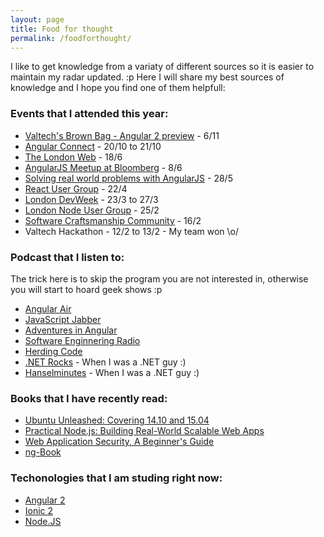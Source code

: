 ```yaml
---
layout: page
title: Food for thought
permalink: /foodforthought/
---
```

I like to get knowledge from a variaty of different sources so it is easier to maintain my radar updated. :p
Here I will share my best sources of knowledge and I hope you find one of them helpfull:

### Events that I attended this year:

* [Valtech's Brown Bag - Angular 2 preview](http://rafaelaudy.github.io/angular-preview-talk/) - 6/11
* [Angular Connect](http://angularconnect.com/) - 20/10 to 21/10
* [The London Web](http://www.meetup.com/londonweb/events/194463862/) - 18/6
* [AngularJS Meetup at Bloomberg](http://www.meetup.com/AngularJS-London/events/222822606/) - 8/6
* [Solving real world problems with AngularJS](http://www.meetup.com/AngularJS-London-BYOP/events/222500091/) - 28/5
* [React User Group](http://www.meetup.com/London-React-User-Group/events/221724860/) - 22/4
* [London DevWeek](http://devweek.com/) - 23/3 to 27/3
* [London Node User Group](http://lanyrd.com/2015/lnug-february/) - 25/2
* [Software Craftsmanship Community](http://www.meetup.com/london-software-craftsmanship/events/220459894/) - 16/2
* Valtech Hackathon - 12/2 to 13/2 - My team won \o/

### Podcast that I listen to:

The trick here is to skip the program you are not interested in, otherwise you will start to hoard geek shows :p

* [Angular Air](http://angular-air.com/)
* [JavaScript Jabber](https://devchat.tv/js-jabber)
* [Adventures in Angular](https://devchat.tv/adventures-in-angular)
* [Software Enginnering Radio](http://www.se-radio.net/)
* [Herding Code](http://herdingcode.com/)
* [.NET Rocks](https://www.dotnetrocks.com/) - When I was a .NET guy :)
* [Hanselminutes](http://hanselminutes.com/) - When I was a .NET guy :)

### Books that I have recently read:

* [Ubuntu Unleashed: Covering 14.10 and 15.04](http://www.amazon.co.uk/Ubuntu-Unleashed-2015-Edition-Covering-ebook/dp/B00PWNOJ8Y)
* [Practical Node.js: Building Real-World Scalable Web Apps](http://www.apress.com/9781430265955)
* [Web Application Security, A Beginner's Guide](http://www.amazon.co.uk/Web-Application-Security-Beginners-Guide/dp/0071776168)
* [ng-Book](https://www.ng-book.com/)

### Techonologies that I am studing right now:

* [Angular 2](https://angular.io/)
* [Ionic 2](http://ionic.io/2)
* [Node.JS](https://nodejs.org/en/)


